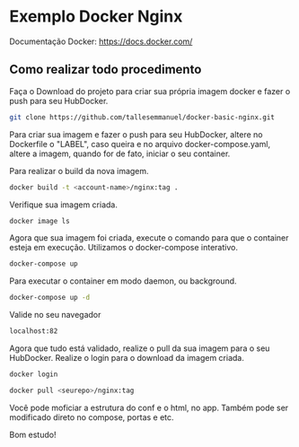 # Exemplo Docker Nginx

Documentação Docker: https://docs.docker.com/

## Como realizar todo procedimento

Faça o Download do projeto para criar sua própria imagem docker e fazer o push para seu HubDocker.

```bash
git clone https://github.com/tallesemmanuel/docker-basic-nginx.git
```

Para criar sua imagem e fazer o push para seu HubDocker, altere no Dockerfile o "LABEL", caso queira e no arquivo docker-compose.yaml, altere a imagem, quando for de fato, iniciar o seu container.

Para realizar o build da nova imagem.

```bash
docker build -t <account-name>/nginx:tag .
```

Verifique sua imagem criada.

```bash
docker image ls
```

Agora que sua imagem foi criada, execute o comando para que o container esteja em execução.
Utilizamos o docker-compose interativo.

```bash
docker-compose up
```

Para executar o container em modo daemon, ou background.

```bash
docker-compose up -d
```

Valide no seu navegador

```bash
localhost:82
```

Agora que tudo está validado, realize o pull da sua imagem para o seu HubDocker. 
Realize o login para o download da imagem criada.

```bash
docker login
```

```bash
docker pull <seurepo>/nginx:tag
```

Você pode moficiar a estrutura do conf e o html, no app.
Também pode ser modificado direto no compose, portas e etc.

Bom estudo!

